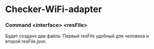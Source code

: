 # Checker-WiFi-adapter
### Command \<interface> \<resFile>
Будет создано два файла. 
Первый resFile удобный для человека и второй resFile.json.
